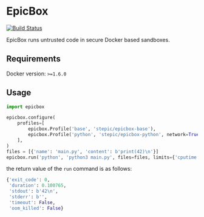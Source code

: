 # EpicBox
[![Build Status](https://travis-ci.org/StepicOrg/epicbox.svg?branch=master)](https://travis-ci.org/StepicOrg/epicbox)

EpicBox runs untrusted code in secure Docker based sandboxes.

## Requirements
Docker version: `>=1.6.0`

## Usage

```python
import epicbox

epicbox.configure(
    profiles=[
        epicbox.Profile('base', 'stepic/epicbox-base'),
        epicbox.Profile('python', 'stepic/epicbox-python', network=True),
    ],
)
files = [{'name': 'main.py', 'content': b'print(42)\n'}]
epicbox.run('python', 'python3 main.py', files=files, limits={'cputime': 1})
```
the return value of the `run` command is as follows:
```python
{'exit_code': 0,
 'duration': 0.100765,
 'stdout': b'42\n',
 'stderr': b'',
 'timeout': False,
 'oom_killed': False}
```
